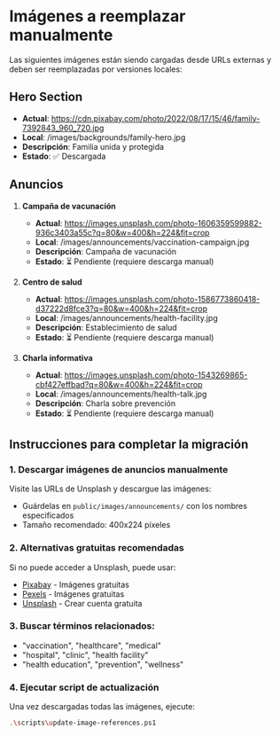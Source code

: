 # Imágenes a reemplazar manualmente

Las siguientes imágenes están siendo cargadas desde URLs externas y deben ser reemplazadas por versiones locales:

## Hero Section
- **Actual**: https://cdn.pixabay.com/photo/2022/08/17/15/46/family-7392843_960_720.jpg
- **Local**: /images/backgrounds/family-hero.jpg
- **Descripción**: Familia unida y protegida
- **Estado**: ✅ Descargada

## Anuncios
1. **Campaña de vacunación**
   - **Actual**: https://images.unsplash.com/photo-1606359599882-936c3403a55c?q=80&w=400&h=224&fit=crop
   - **Local**: /images/announcements/vaccination-campaign.jpg
   - **Descripción**: Campaña de vacunación
   - **Estado**: ⏳ Pendiente (requiere descarga manual)

2. **Centro de salud**
   - **Actual**: https://images.unsplash.com/photo-1586773860418-d37222d8fce3?q=80&w=400&h=224&fit=crop
   - **Local**: /images/announcements/health-facility.jpg
   - **Descripción**: Establecimiento de salud
   - **Estado**: ⏳ Pendiente (requiere descarga manual)

3. **Charla informativa**
   - **Actual**: https://images.unsplash.com/photo-1543269865-cbf427effbad?q=80&w=400&h=224&fit=crop
   - **Local**: /images/announcements/health-talk.jpg
   - **Descripción**: Charla sobre prevención
   - **Estado**: ⏳ Pendiente (requiere descarga manual)

## Instrucciones para completar la migración

### 1. Descargar imágenes de anuncios manualmente
Visite las URLs de Unsplash y descargue las imágenes:
- Guárdelas en `public/images/announcements/` con los nombres especificados
- Tamaño recomendado: 400x224 píxeles

### 2. Alternativas gratuitas recomendadas
Si no puede acceder a Unsplash, puede usar:
- [Pixabay](https://pixabay.com/) - Imágenes gratuitas
- [Pexels](https://pexels.com/) - Imágenes gratuitas
- [Unsplash](https://unsplash.com/) - Crear cuenta gratuita

### 3. Buscar términos relacionados:
- "vaccination", "healthcare", "medical"
- "hospital", "clinic", "health facility"
- "health education", "prevention", "wellness"

### 4. Ejecutar script de actualización
Una vez descargadas todas las imágenes, ejecute:
```bash
.\scripts\update-image-references.ps1
```
